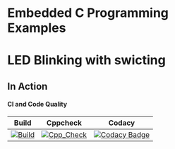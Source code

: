 # Embedded C Programming Examples

# LED Blinking with swicting

## In Action


#### CI and Code Quality

|Build|Cppcheck|Codacy|
|:--:|:--:|:--:|
|[![Build](https://github.com/jagadeesharadhyula7608/Embedded_C_Activity_Stepin256282/actions/workflows/build.yml/badge.svg)](https://github.com/jagadeesharadhyula7608/Embedded_C_Activity_Stepin256282/actions/workflows/build.yml)|[![Cpp_Check](https://github.com/jagadeesharadhyula7608/Embedded_C_Activity_Stepin256282/actions/workflows/cpp_check.yml/badge.svg)](https://github.com/jagadeesharadhyula7608/Embedded_C_Activity_Stepin256282/actions/workflows/cpp_check.yml)|[![Codacy Badge](https://app.codacy.com/project/badge/Grade/643b7ca2b2dc4daba1e700c216bb87d9)](https://www.codacy.com/gh/Bharathgopal/Emb-C/dashboard?utm_source=github.com&amp;utm_medium=referral&amp;utm_content=Bharathgopal/Emb-C&amp;utm_campaign=Badge_Grade)|
